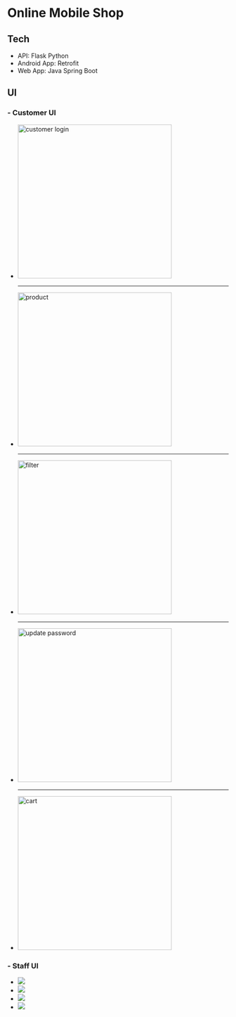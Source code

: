 # Online Mobile Shop
## Tech
- API: Flask Python
- Android App: Retrofit
- Web App: Java Spring Boot
## UI
<h3>- Customer UI</h3>
<ul>
  <li><img src="https://user-images.githubusercontent.com/59066402/142227666-78618d76-cba2-4f00-9a91-5bb7e3472e95.png" width="350" title="hover text" alt="customer login"></li>
  <hr>
  <li><img src="https://user-images.githubusercontent.com/59066402/142228545-4b97dea8-44bf-40b8-9a94-ad5f1b18fc4c.jpg" width="350" title="hover text" alt="product"></li>
  <hr>
  <li><img src="https://user-images.githubusercontent.com/59066402/142229468-f0a7f531-654a-4161-b96e-443febc8a218.jpg" width="350" title="hover text" alt="filter"></li>
  <hr>
  <li><img src="https://user-images.githubusercontent.com/59066402/142229626-7df62345-d440-4bc7-ba97-7e317a7fee36.jpg" width="350" title="hover text" alt="update password"></li>
  <hr>
  <li><img src="https://user-images.githubusercontent.com/59066402/142229686-92e3adb9-21c0-4d2b-ad87-52d7e1515b21.jpg" width="350" title="hover text" alt="cart"></li>
 </ul>
 <h3>- Staff UI</h3>
 <ul>
  <li><img src="https://user-images.githubusercontent.com/59066402/142232761-125b3054-e4e2-4e45-9600-1a0343a93a57.PNG"></li>
  <li><img src="https://user-images.githubusercontent.com/59066402/142232781-5a106dd0-c50f-45a1-96ca-96df70540a8c.PNG"></li>
  <li><img src="https://user-images.githubusercontent.com/59066402/142232799-74c3f5f5-a67d-48d3-ac51-f3edcf8a70ac.PNG"></li>
  <li><img src="https://user-images.githubusercontent.com/59066402/142232812-0c0fb47a-b07a-4a25-9f25-176bde15b70a.PNG"></li>
 </ul>
 
